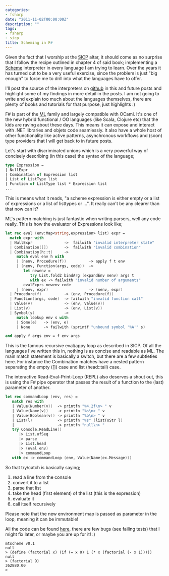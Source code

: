 ```yaml
---
categories:
- fsharp
date: "2011-11-02T00:00:00Z"
description: ""
tags:
- fsharp
- sicp
title: Scheming in F#
---
```


Given the fact that I worship at the [SICP](https://web.mit.edu/6.001/6.037/sicp.pdf) altar, it should come as no surprise that I follow the recipe outlined in chapter 4 of said book; implementing a [Scheme](http://en.wikipedia.org/wiki/Scheme_(programming_language)) interpreter in every language I am trying to learn. Over the years it has turned out to be a very useful exercise, since the problem is just "big enough" to force me to drill into what the languages have to offer.

I'll post the source of the interpreters on [github](https://github.com/martintrojer/) in this and future posts and highlight some of my findings in more detail in the posts. I am not going to write and explain too much about the languages themselves, there are plenty of books and tutorials for that purpose, just highlights :)

F# is part of the [ML](http://en.wikipedia.org/wiki/ML_(programming_language)) family and largely compatible with OCaml. It's one of the new hybrid functional / OO languages (like Scala, Clojure etc) that the kids are raving about these days. This means it can expose and interact with .NET libraries and objets code seamlessly. It also have a whole host of other functionality like active patterns, asynchronous workflows and (soon) type providers that I will get back to in future posts.

Let's start with discriminated unions which is a very powerful way of concisely describing (in this case) the syntax of the language;

```fsharp
type Expression =
| NullExpr
| Combination of Expression list
| List of ListType list
| Function of ListType list * Expression list
...
```

This is means what it reads, "a scheme expression is either empty or a list of expressions or a list of listtypes or ...". It really can't be any clearer than that now can it?

ML's pattern matching is just fantastic when writing parsers, well any code really. This is how the evaluator of Expressions look like;

```fsharp
let rec eval (env:Map<string,expression> list) expr =
  match expr with
  | NullExpr              ->  failwith "invalid interpreter state"
  | Combination([])       ->  failwith "invalid combination"
  | Combination(h::t)     ->
     match eval env h with
     | (nenv, Procedure(f))          -> apply f t env
     | (nenv, Function(args, code))  ->
        let newenv =
           try List.fold2 bindArg (expandEnv nenv) args t
           with ex -> failwith "invalid number of arguments"
        evalExprs newenv code
     | (nenv, expr)                  -> (nenv, expr)
  | Procedure(f)          -> (env, Procedure(f))
  | Function(args, code)  -> failwith "invalid function call"
  | Value(v)              -> (env, Value(v))
  | List(v)               -> (env, List(v))
  | Symbol(s)             ->
     match lookup env s with
     | Some(e)   -> (env, e)
     | None      -> failwith (sprintf "unbound symbol '%A'" s)

and apply f args env = f env args
```

This is the famous recursive eval/appy loop as described in SICP. Of all the languages I've written this in, nothing is as concise and readable as ML. The main match statement is basically a switch, but there are a few subtleties here. For instance the Combination matches have a nested pattern separating the empty (\[\]) case and list (head::tail) case.

The interactive Read-Eval-Print-Loop (REPL) also deserves a shout out, this is using the F# pipe operator that passes the result of a function to the (last) parameter of another.

```fsharp
let rec commandLoop (env, res) =
   match res with
   | Value(Number(v))  -> printfn "%4.2f\n> " v
   | Value(Name(v))    -> printfn "%s\n> " v
   | Value(Boolean(v)) -> printfn "%b\n> " v
   | List(l)           -> printfn "%s" (listToStr l)
   | _                 -> printfn "null\n> "
   try Console.ReadLine()
      |> List.ofSeq
      |> parse
      |> List.head
      |> (eval env)
      |> commandLoop
   with ex -> commandLoop (env, Value(Name(ex.Message)))
```

So that try/catch is basically saying;

1. read a line from the console
2. convert it to a list
3. parse that list
4. take the head (first element) of the list (this is the expression)
5. evaluate it
6. call itself recursively

Please note that the new environment map is passed as parameter in the loop, meaning it can be immutable!

All the code can be found [here](https://github.com/martintrojer/scheme-fsharp), there are few bugs (see failing tests) that I might fix later, or maybe you are up for it! :)

```
mtscheme v0.1
null
> (define (factorial x) (if (= x 0) 1 (* x (factorial (- x 1)))))
null
> (factorial 9)
362880.00
>
```
